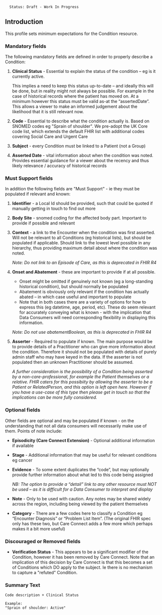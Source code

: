       Status: Draft - Work In Progress

## **Introduction**
This profile sets minimum expectations for the Condition resource.


### **Mandatory fields**
The following mandatory fields are defined in order to properly describe a Condition:
1. **Clinical Status** - Essential to explain the status of the condition – eg is it currently active.

   This implies a need to keep this status up-to-date – and ideally this will be done, but in reality might not always be possible. For example in the case of historical records where the patient has moved on. 
At a minimum however this status must be valid as-at the “assertedDate”. This allows a viewer to make an informed judgement about the likelihood that it is still relevant now.

2. **Code** - Essential to describe what the condition actually is. Based on SNOMED codes eg "Sprain of shoulder". We pre-adopt the UK Core code list, which extends the default FHIR list with additional codes covering Social Care and Urgent Care

3. **Subject** - every Condition must be linked to a Patient (not a Group)

4. **Asserted Date** - vital information about when the condition was noted. Provides essential guidance for a viewer about the recency and thus likely relevance / accuracy of historical records



### **Must Support fields**
In addition the following fields are "Must Support" - ie they must be populated if relevant and known:

1. **Identifier** - a Local Id should be provided, such that could be quoted if manually getting in touch to find out more

2. **Body Site** - snomed coding for the affected body part. Important to provide if possible and relevant

3. **Context** - a link to the  Encounter when the condition was first asserted. Will not be relevant to all Conditions (eg historical lists), but should be populated if applicable. Should link to the lowest level possible in any hierarchy, thus providing maximum detail about where the condition was noted. 

   *Note: Do not link to an Episode of Care, as this is deprecated in FHIR R4*

4. **Onset and Abatement** - these are important to provide if at all possible. 
    - Onset might be omitted if genuinely not known (eg a long-standing historical condition), but should normally be populated
   - Abatement is obviously only relevant if the condition has actually abated – in which case useful and important to populate
   - Note that in both cases there are a variety of options for how to express this (eg datetime, age, period, etc). These do seem relevant for accurately conveying what is known - with the implication that Data Consumers will need corresponding flexibility in displaying this information.

   *Note: Do not use abatementBoolean, as this is deprecated in FHIR R4*


5. **Asserter** - Required to populate if known. The main purpose would be to provide details of a Practitioner who can give more information about the condition. Therefore it should not be populated with details of purely admin staff who may have keyed in the data. If the asserter is not populated then an unknown Practitioner should be assumed.

   *A further consideration is the possibility of a Condition being asserted by a non-care-professional, for example the Patient themselves or a relative. FHIR caters for this possibiity by allowing the asserter to be a Patient or RelatedPerson, and this option is left open here. However if you have a use-case of this type then please get in touch so that the implications can be more fully considered.*



### **Optional fields**
Other fields are optional and may be populated if known - on the understanding that not all data consumers will necessarily make use of them. Points of note include:

 - **Episodicity (Care Connect Extension)** - Optional additional information if available

 - **Stage** - Additional information that may be useful for relevant conditions eg cancer

  - **Evidence** - To some extent duplicates the “code”, but may optionally provide further information about what led to this code being assigned

    *NB: The option to provide a “detail” link to any other resource must NOT be used – as it is difficult for a Data Consumer to interpret and display*

 - **Note** - Only to be used with caution. Any notes may be shared widely across the region, including being viewed by the patient themselves

- **Category** - There are a few codes here to classify a Condition eg “Encounter Diagnosis” or “Problem List Item”. (The original FHIR spec only has these two, but Care Connect adds a few more which perhaps makes it a bit more useful)



### **Discouraged or Removed fields**
 - **Verification Status** - This appears to be a significant modifier of the Condition, however it has been removed by Care Connect. Note that an implication of this decision by Care Connect is that this becomes a set of Conditions which DO apply to the subject. Ie there is no mechanism to capture a "refuted" Condition.


### **Summary Text**

    Code description + Clinical Status
  
    Example: 
    "Sprain of shoulder: Active"


